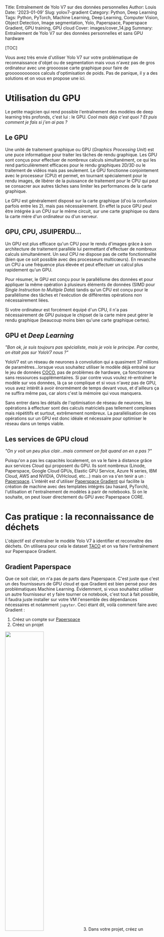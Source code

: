 Title: Entraînement de Yolo V7 sur des données personnelles
Author: Louis
Date: '2023-01-09'
Slug: yolov7-gradient
Category: Python, Deep Learning
Tags: Python, PyTorch, Machine Learning, Deep Learning, Computer Vision, Object Detection, Image segmentation, Yolo, Paperspace, Paperspace Gradient, GPU training, GPU cloud
Cover: images/cover_14.jpg
Summary: Entraînement de Yolo V7 sur des données personnelles et sans GPU hardware

[TOC]  

Vous avez très envie d'utiliser Yolo V7 sur votre problématique de reconnaissance d'objet ou de segmentation mais vous n'avez pas de gros ordinateur avec une groooosse carte graphique pour faire de grooooooooooos calculs d'optimisation de poids. Pas de panique, il y a des solutions et on vous en propose une ici.

# Utilisation du GPU

Le petite magicien qui rend possible l'entraînement des modèles de deep learning très profonds, c'est lui : le GPU. *Cool mais déjà c'est quoi ? Et puis comment je fais si j'en ai pas ?*

## Le GPU

Une unité de traitement graphique ou GPU (*Graphics Processing Unit*) est une puce informatique pour traiter les tâches de rendu graphique. Les GPU sont conçus pour effectuer de nombreux calculs simultanément, ce qui les rend particulièrement efficaces pour le rendu graphiques 2D/3D ou le traitement de vidéos mais pas seulement. Le GPU fonctionne conjointement avec le processeur (CPU) et permet, en tournant spécialement pour le rendu images, de libérer de la puissance de traitement pour le CPU qui peut se consacrer aux autres tâches sans limiter les performances de la carte graphique.

Le GPU est généralement disposé sur la carte graphique (d'où la confusion parfois entre les 2), mais pas nécessairement. En effet la puce GPU peut être intégrée à un CPU sur le même circuit, sur une carte graphique ou dans la carte mère d'un ordinateur ou d'un serveur. 

## GPU, CPU, JSUIPERDU...

Un GPU est plus efficace qu'un CPU pour le rendu d'images grâce à son architecture de traitement parallèle lui permettant d'effectuer de nombreux calculs simultanément. Un seul CPU ne dispose pas de cette fonctionnalité (bien que ce soit possible avec des processeurs multicœurs). En revanche un CPU a une fréquence plus élevée et peut effectuer un calcul plus rapidement qu'un GPU.

Pour résumer, le GPU est conçu pour le parallélisme des données et pour appliquer la même opération à plusieurs éléments de données (SIMD pour *Single Instruction to Multiple Data*) tandis qu'un CPU est conçu pour le parallélisme des tâches et l'exécution de différentes opérations non nécessairement liées.

Si votre ordinateur est forcément équipé d'un CPU, il n'a pas nécessairement de GPU puisque le chipset de la carte mère peut gérer le rendu graphique (beaucoup moins bien qu'une carte graphique certes).

## GPU et *Deep Learning*

*"Bon ok, je suis toujours pas spécialiste, mais je vois le principe. Par contre, on était pas sur YoloV7 nous ?"*  

YoloV7 est un réseau de neurones à convolution qui a quasiment 37 millions de paramètres...lorsque vous souhaitez utiliser le modèle déjà entraîné sur le jeu de données [COCO](https://cocodataset.org/#home), pas de problèmes de hardware, ça fonctionnera sans ressources supplémentaires. Si par contre vous voulez ré-entraîner le modèle sur vos données, là ça se complique et si vous n'avez pas de GPU, vous avez intérêt à avoir énormément de temps devant vous, et d'ailleurs ça ne suffira même pas, car alors c'est la mémoire qui vous manquera.

Sans entrer dans les détails de l'optimisation de réseau de neurones, les opérations à effectuer sont des calculs matriciels pas tellement complexes mais répétitifs et surtout, extrêmement nombreux. La parallélisation de ces opérations sur un GPU est donc idéale et nécessaire pour optimiser le réseau dans un temps viable.

## Les services de GPU cloud

*"On y voit un peu plus clair...mais comment on fait quand on en a pas ?"*

Puisqu'on a pas les capacités localement, on va le faire à distance grâce aux services Cloud qui proposent du GPU. Ils sont nombreux (Linode, Paperspace, Google Cloud GPUs, Elastic GPU Service, Azure N series, IBM Cloud, AWS and NVIDIA, OVHcloud, etc...) mais on va s'en tenir a un : [Paperspace](https://www.paperspace.com/). L'intérêt est d'utiliser [Paperspace Gradient](https://www.paperspace.com/gradient) qui facilite la création de machine avec des templates intégrés (au hasard, PyTorch), l'utilisation et l'entraînement de modèles à parir de notebooks. Si on le souhaite, on peut louer directement du GPU avec Paperspace CORE.

# Cas pratique : la reconnaissance de déchets

L'objectif est d'entraîner le modèle Yolo V7 à identifier et reconnaître des déchets. On utilisera pour cela le dataset [TACO](http://tacodataset.org/) et on va faire l'entraînement sur Paperspace Gradient.

## Gradient Paperspace

Que ce soit clair, on n'a pas de parts dans Paperspace. C'est juste que c'est un des fournisseurs de GPU cloud et que Gradient est bien pensé pour des problématiques Machine Learning. Évidemment, si vous souhaitez utiliser un autre fournisseur et y faire tourner ce notebook, c'est tout à fait possible, il faudra juste installer sur votre VM l'ensemble des dépendances nécessaires et notamment `jupyter`. Ceci étant dit, voilà comment faire avec Gradient :

1. Créez un compte sur [Paperspace](https://console.paperspace.com/signup)  
2. Créez un projet  
<img src="../images/yolov7_gradient/gradient1.png" width="50%"/>
3. Dans votre projet, créez un notebook en choisissant un template (PyTorch par exemple ou bien From Scratch) et un type de GPU selon votre compte et la disponibilité  
<img src="../images/yolov7_gradient/gradient2.png" width="50%"/>
4. Bienvenus sur votre VM avec son GPU associé qui doit avoir le statut "Running", vous pouvez uploader un notebook par exemple celui-ci  
<img src="../images/yolov7_gradient/gradient3.png" width="50%"/>

On ne s'étendra pas plus sur cette partie qui est spécifique à Gradient et pas aux services de GPU cloud en général. On vous laisse creuser si vous le souhaitez mais considérons à partir de maintenant que tout le code qui suit est exécuté directement dans l'IDE Jupyter Lab de notre VM Gradient (Jupyter Lab est disponible dans le barre d'outils à gauche).

## Le dataset TACO

On ne détaillera pas ici le traitement du dataset car ce n'est pas l'objet de cette note. En revanche, le notebook [TACO_dataset](https://github.com/Statoscop/notebooks-blog/tree/main/Entrainer%20YoloV7/TACO_dataset.ipynb) reprend l'ensemble des opérations concernant le jeu de données, à savoir :

1. clonage du repo TACO  
2. installation du `requirements.txt`  
3. récupération des images annotées au format YOLO
4. exploration du dataset avec les fonctions disponibles dans le script [`cocoviz.py`](https://github.com/Statoscop/notebooks-blog/tree/main/Entrainer%20YoloV7/cocoviz.py)
5. transformation des annotations du format COCO au format YOLO. Encore une fois, on n'explicite pas ici cette transformation mais quelques éléments toutefois : COCO utilise un seul fichier json dans lequel il stocke toutes les annotations de toutes les images avec des positions absolues sur les images alors que YOLO utilise des positions relatives et normalisées dans un fichier txt par image  
6. modification des classes pour ne garder que les super-catégories : ce n'est pas optimal pour la détection d'objets mais ça permet de simplifier un peu ce cas pratique théorique où le pouvoir prédictif de notre modèle n'a pas une grande importance

Vous pouvez uploader ce notebook [TACO_dataset](https://github.com/Statoscop/notebooks-blog/tree/main/Entrainer%20YoloV7/TACO_dataset.ipynb) sur Gradient et l'exécuter directement pour télécharger les images, annotations et effectuer l'ensemble des prétraitements. À la fin de l'exécution, vous disposerez donc, **sur votre VM**, des données prêtes (ou presque) à être utilisées pour l'entraînement de YoloV7. On y vient.

## L'entraînement de YoloV7

### Récupération du code de YoloV7

On clone directement le dépôt de [yolov7](https://github.com/WongKinYiu/yolov7.git) pour pouvoir réentraîner le modèle sur nos données. Bien noter que le repo sera cloné sur votre VM Gradient d'où vous exécutez ce notebook.


```python
!git clone https://github.com/WongKinYiu/yolov7.git
```

    Clonage dans 'yolov7'...
    remote: Enumerating objects: 1127, done.
    remote: Counting objects: 100% (29/29), done.
    remote: Compressing objects: 100% (25/25), done.
    remote: Total 1127 (delta 12), reused 14 (delta 4), pack-reused 1098
    Réception d'objets: 100% (1127/1127), 69.96 Mio | 16.98 Mio/s, fait.
    Résolution des deltas: 100% (522/522), fait.


On installe ensuite les dépendances nécessaires de YoloV7. Selon la machine GPU choisie sur Gradient, vous pourrez avoir besoin ou pas de downgrader les versions de `Torch` et `Torchvision`. Ici c'était le cas avec une VM A4000.


```python
!pip install -r ./yolov7/requirements.txt
!pip install setuptools==59.5.0
!pip install torchvision==0.11.3+cu111 -f https://download.pytorch.org/whl/cu111/torch_stable.html
```

    Requirement already satisfied: matplotlib>=3.2.2 in /usr/local/lib/python3.9/dist-packages (from -r ./yolov7/requirements.txt (line 4)) (3.5.2)
    Requirement already satisfied: numpy>=1.18.5 in /usr/local/lib/python3.9/dist-packages (from -r ./yolov7/requirements.txt (line 5)) (1.23.1)
    Requirement already satisfied: opencv-python>=4.1.1 in /usr/local/lib/python3.9/dist-packages (from -r ./yolov7/requirements.txt (line 6)) (4.6.0.66)
    Requirement already satisfied: Pillow>=7.1.2 in /usr/local/lib/python3.9/dist-packages (from -r ./yolov7/requirements.txt (line 7)) (9.2.0)
    Requirement already satisfied: PyYAML>=5.3.1 in /usr/local/lib/python3.9/dist-packages (from -r ./yolov7/requirements.txt (line 8)) (5.4.1)

       [............]

    WARNING: Running pip as the 'root' user can result in broken permissions and conflicting behaviour with the system package manager. It is recommended to use a virtual environment instead: https://pip.pypa.io/warnings/venv
    Looking in links: https://download.pytorch.org/whl/cu111/torch_stable.html
    Collecting torchvision==0.11.3+cu111
      Downloading https://download.pytorch.org/whl/cu111/torchvision-0.11.3%2Bcu111-cp39-cp39-linux_x86_64.whl (24.5 MB)
         ━━━━━━━━━━━━━━━━━━━━━━━━━━━━━━━━━━━━━━━━ 24.5/24.5 MB 63.2 MB/s eta m0:00:0000:0100:01
    Requirement already satisfied: pillow!=8.3.0,>=5.3.0 in /usr/local/lib/python3.9/dist-packages (from torchvision==0.11.3+cu111) (9.2.0)
    Collecting torch==1.10.2
      Downloading https://download.pytorch.org/whl/cu111/torch-1.10.2%2Bcu111-cp39-cp39-linux_x86_64.whl (2137.7 MB)
         ━━━━━━━━━━━━━━━━━━━━━━━━━━━━━━━━━━━━━━━━ 2.1/2.1 GB 1.2 MB/s eta m0:00:00:00:0100:02m
    Requirement already satisfied: numpy in /usr/local/lib/python3.9/dist-packages (from torchvision==0.11.3+cu111) (1.23.1)
    Requirement already satisfied: typing-extensions in /usr/local/lib/python3.9/dist-packages (from torch==1.10.2->torchvision==0.11.3+cu111) (4.3.0)
    Installing collected packages: torch, torchvision
      Attempting uninstall: torch
        Found existing installation: torch 1.12.1
        Uninstalling torch-1.12.1:
          Successfully uninstalled torch-1.12.1
      Attempting uninstall: torchvision
        Found existing installation: torchvision 0.13.1
        Uninstalling torchvision-0.13.1:
          Successfully uninstalled torchvision-0.13.1
    ERROR: pip's dependency resolver does not currently take into account all the packages that are installed. This behaviour is the source of the following dependency conflicts.
    torchaudio 0.12.0+cu116 requires torch==1.12.0, but you have torch 1.10.2+cu111 which is incompatible.
    Successfully installed torch-1.10.2+cu111 torchvision-0.11.3+cu111
    WARNING: Running pip as the 'root' user can result in broken permissions and conflicting behaviour with the system package manager. It is recommended to use a virtual environment instead: https://pip.pypa.io/warnings/venv
    

À ce stade, vous avez vos données ainsi que le code et les dépendances pour pouvoir l'utiliser. Il n'y donc plus qu'à entraîner.  
*"Ah oui mais non mon petit bonhomme, on va pas entraîner un modèle sur toutes nos données, sans faire de découpage échantillons entraînement/validation/test"* me direz-vous...

### Train test split

Si elle n'est pas au coeur de notre article, le *train test split* reste une étape fondamentale pour l'entraînement de tout modèle de machine learning. On présente donc la stratégie utilisée, une méthode "à la main" à partir des noms d'images en créant des dossiers associés à chaque sous-échantillon. On met directement les datasets `train`, `val`, `test` ainsi que le fichier .yaml associé dans le repo yolov7 pour l'entraînement puisque c'est à partir de ce repo, en utilisant le script `train.py` qu'on va réentrainer le modèle YoloV7.

**Petite note en passant :** le fichier .yaml dont on parle est le fichier de configuration de l'entraînement. Il contient comme informations les chemins des différents datasets ainsi que le nombre de catégories à identifier et leur nom. On le crée directement dans la cellule ci-dessous.


```python
import json
import os
import random
from tqdm import tqdm
import shutil
import datetime
import re
```


```python
# Split dataset

# read json file
with open('./TACO/data/images/annotations_wo_subdir.json', 'r+') as file:
    json_file = json.load(file)
    
# create directories (with replacement if exists)
for dirname in ['train', 'val', 'test']:
    dirpath = f"./yolov7/data/TACOpoly/{dirname}"
    if os.path.exists(dirpath):
        shutil.rmtree(dirpath)
    os.makedirs(dirpath + '/images')
    os.makedirs(dirpath + '/labels')
    
# create yaml file (with replacement if exists)
cats = [cat['name'] for cat in json_file['categories']]

with open('./yolov7/data/TACOpoly.yaml', 'w') as f:
    f.write(
f"""train: ./data/TACOpoly/train/images
val: ./data/TACOpoly/val/images
test: ./data/TACOpoly/test/images

nc: {len(cats)}
names: {cats}""")
    
    
# read json annotations file
with open('./TACO/data/images/annotations_wo_subdir.json', 'r+') as file:
    json_file = json.load(file)

# get images names and shuffle
img_names = [img['file_name'].split('.')[0] for img in json_file['images']]
random.shuffle(img_names)

# create a splitting dictionnary
split = {
    'train' : img_names[:1200],
    'val' : img_names[1200:1400],
    'test' : img_names[1400:]
}

# copy each image and its label in the right directory
for setname, sample in split.items():
    print(f"Copying images to {setname.upper()} directory")
    for imgname in tqdm(sample):
        shutil.copy(f"./TACO/data/images/{imgname}.jpg", f"./yolov7/data/TACOpoly/{setname}/images/{imgname}.jpg")
        shutil.copy(f"./TACO/data/labels_poly/{imgname}.txt", f"./yolov7/data/TACOpoly/{setname}/labels/{imgname}.txt")
```

    Copying images to TRAIN directory
    100%|██████████| 1200/1200 [01:50<00:00, 10.84it/s]
    Copying images to VAL directory
    100%|██████████| 200/200 [00:17<00:00, 11.56it/s]
    Copying images to TEST directory
    100%|██████████| 100/100 [00:08<00:00, 11.31it/s]


Voilà, cette fois plus de contretemps, on est paré pour l'entraînement.

### Entraînement

Pour gagner du temps, on ne va pas repartir de zéro avec des poids initiaux complétement aléatoires mais on va charger les poids d'un modèle pré-entraîné. On doit dans un premier temps télécharger ces poids puis lancer l'entraînement sur nos données. Pour cela, on se place dans le repo yolov7 et on télécharge les poids en question.


```python
%cd /notebooks/yolov7
```

    /notebooks/yolov7



```python
if os.path.exists('yolov7_training.pt'):
    print("Déjà téléchargé")
else:
    !wget https://github.com/WongKinYiu/yolov7/releases/download/v0.1/yolov7_training.pt
```

    Déjà téléchargé


La fonction `get_last_weights` ci-dessous n'est pas du tout nécessaire à l'entraînement de YoloV7 mais peut avoir son utilité. Je vous invite donc à regarder rapidement ce qu'elle fait sans pour autant vous y attarder.

**Une petite explication quand même :** les machines Gradient s'arrêtent automatiquement au bout de 6 heures ce qui n'est pas mal mais pas assez pour atteindre de bonnes performances du modèle. Il faudra donc relancer l'entraînement plusieurs fois pour atteindre un nombre d'époques suffisant. Deux stratégies sont possibles :

1. la plus évidente : on lance dès le départ un entraînement avec un grand d'époques et si la machine se stoppe, alors il suffira de relancer l'entraînement avec l'option `--resume` qui offre la possibilité de reprendre l'entraînement où il s'était arrêté (`!python train.py --resume`). Le problème de cette méthode est que `train.py` sauvegarde des poids intermédiaires tout au long de l'entraînement et que ces fichiers sont lourds. Il faudra donc supprimer en partie ces fichiers à la main avant de relancer l'entraînement pour éviter d'atteindre le plafond de stockage offert par Gradient.
2. un approche plus maîtrisée : on fait un nombre d'époques plus restreint dont on sait qu'il sera terminé en moins de 6 heures et on repart à chaque fois du meilleur poids du dernier entraînement. La fonction `get_last_weights` récupère simplement ces meilleurs derniers poids. Cela va permettre de ne pas garder en mémoire les autres fichiers de poids en les supprimant dès la nouvelle série d'époques terminée.


```python
def get_last_weights(modelname):
    """
    This function retrieves the best weights from the last training in order to
    restart new traing from those weights.
    
    Parameters
    ----------
    modelname : str
        Name of the model (such as --name argument from Yolov7 train.py script).
        This is the name looked for in the yolov7/runs/train directory.
    nb_epochs : int
        Number of epochs done per each training.

    Returns
    -------
    str :
        Path to weights used to initiate new training.
    int :
        Number of epochs already trained.  
    """
        
    # keep only directories containg modelname in their name
    train_dirs = []
    for dirname in os.listdir('/notebooks/yolov7/runs/train/'):
        if modelname in dirname:
            train_dirs.append(dirname)
    train_dirs.sort()
    
    # returns yolov7_training weights and 0 epochs if never trained
    if len(train_dirs) == 0:
        return 'yolov7_training.pt', 0

    # else retrieve the last weights and compute number of epochs
    # this assumes that the number of epochs is the same over each training
    nmax = 0
    for dirname in train_dirs:
        if dirname.split(modelname)[-1] == '' :
            dirmax = dirname
        else:
            n = int(dirname.split(modelname)[-1])
            if n > nmax :
                nmax = n
                dirmax = dirname

    return f"runs/train/{dirmax}/weights/best.pt"
```

Cette fois ça y est. C'est vraiment le moment de l'entraînement ! Pour ce qui concerne les différents paramètres passés en arguments de la commande `python train.py`, vous êtes cordialement conviés à regarder du côté de l'aide pour y voir plus clair. Allez, on arrête de bosser et on laisse le GPU transpirer un peu. 

<iframe src="https://giphy.com/embed/l4FATJpd4LWgeruTK" width="480" height="270" frameBorder="0" class="giphy-embed" allowFullScreen></iframe>


```python
epochs_per_training = 150
init_weights = get_last_weights('TACOpoly')
start = datetime.datetime.now()

print(f"ENTRAÎNEMENT DÉBUTÉ À {start.strftime('%H:%M')} AVEC LES POIDS INITIAUX {init_weights}")
print(f"_________________________________________________________________")


!python train.py --workers 8 --device 0 --batch-size 16 --data data/TACOpoly.yaml --img 640 640 \
    --cfg cfg/training/yolov7.yaml --weights {init_weights} --name TACOpoly \
    --hyp data/hyp.scratch.custom.yaml --epochs {epochs_per_training}

print(f"_________________________________________________________________")
print(f"DURÉE DE L'ENTRAÎNEMENT : {datetime.datetime.now() - start}")
```

    ENTRAÎNEMENT DÉBUTÉ À 10:24 AVEC LES POIDS INITIAUX runs/train/TACOpoly7/weights/best.pt
    _________________________________________________________________
    YOLOR 🚀 v0.1-115-g072f76c torch 1.10.2+cu111 CUDA:0 (NVIDIA RTX A4000, 16117.3125MB)
    
    Namespace(weights='runs/train/TACOpoly7/weights/best.pt', cfg='cfg/training/yolov7.yaml', data='data/TACOpoly.yaml', hyp='data/hyp.scratch.custom.yaml', epochs=150, batch_size=16, img_size=[640, 640], rect=False, resume=False, nosave=False, notest=False, noautoanchor=False, evolve=False, bucket='', cache_images=False, image_weights=False, device='0', multi_scale=False, single_cls=False, adam=False, sync_bn=False, local_rank=-1, workers=8, project='runs/train', entity=None, name='TACOpoly', exist_ok=False, quad=False, linear_lr=False, label_smoothing=0.0, upload_dataset=False, bbox_interval=-1, save_period=-1, artifact_alias='latest', freeze=[0], v5_metric=False, world_size=1, global_rank=-1, save_dir='runs/train/TACOpoly8', total_batch_size=16)

       [............]
    
         Epoch   gpu_mem       box       obj       cls     total    labels  img_size
       145/149       11G  0.008686  0.003024 0.0004638   0.01217        82       640
                   Class      Images      Labels           P           R      mAP@.5
                     all         200         648        0.43       0.204       0.194       0.162
    
         Epoch   gpu_mem       box       obj       cls     total    labels  img_size
       146/149       11G  0.008719  0.003078 0.0004409   0.01224        52       640
                   Class      Images      Labels           P           R      mAP@.5
                     all         200         648       0.555        0.18       0.193        0.16
    
         Epoch   gpu_mem       box       obj       cls     total    labels  img_size
       147/149       11G  0.008701  0.003087 0.0005799   0.01237        89       640
                   Class      Images      Labels           P           R      mAP@.5
                     all         200         648       0.427       0.212       0.193       0.161
    
         Epoch   gpu_mem       box       obj       cls     total    labels  img_size
       148/149       11G   0.00864  0.003092 0.0004653    0.0122        73       640
                   Class      Images      Labels           P           R      mAP@.5
                     all         200         648       0.621       0.174       0.191       0.159
    
         Epoch   gpu_mem       box       obj       cls     total    labels  img_size
       149/149       11G  0.008513  0.003076 0.0005339   0.01212        70       640
                   Class      Images      Labels           P           R      mAP@.5
                     all         200         648       0.626       0.171       0.194        0.16
          Aluminium foil         200          11       0.919       0.545       0.565       0.556
            Blister pack         200           1           1           0           0           0
                  Bottle         200          54       0.655       0.574       0.628       0.535
              Bottle cap         200          32       0.579       0.281       0.416       0.317
            Broken glass         200          15           1           0           0           0
                     Can         200          29       0.457       0.552       0.473       0.428
                  Carton         200          35       0.454         0.2        0.22        0.16
                     Cup         200          26        0.53       0.269       0.294       0.215
              Food waste         200           2           1           0           0           0
               Glass jar         200           1           1           0           0           0
                     Lid         200          18       0.782       0.333       0.353       0.333
           Other plastic         200          57       0.325      0.0702      0.0748      0.0585
                   Paper         200          21       0.375       0.143       0.128        0.11
               Paper bag         200           5       0.469         0.4       0.361       0.345
    Plastic bag & wrapper         200         132       0.498       0.308        0.34       0.273
       Plastic container         200           8       0.364        0.25       0.292       0.281
         Plastic glooves         200           1           1           0           0           0
        Plastic utensils         200           3           0           0      0.0198      0.0198
                 Pop tab         200           8       0.452        0.25       0.284       0.224
          Rope & strings         200           3           0           0      0.0953      0.0695
             Scrap metal         200           7           1           0           0           0
                    Shoe         200           1           1           0           0           0
         Squeezable tube         200           1           1           0      0.0476      0.0476
                   Straw         200          41       0.697      0.0976       0.141      0.0793
         Styrofoam piece         200           9       0.231       0.111       0.158      0.0891
        Unlabeled litter         200          59       0.418      0.0735       0.113      0.0811
               Cigarette         200          68       0.694       0.162       0.236        0.11
    150 epochs completed in 4.421 hours.
    
    Optimizer stripped from runs/train/TACOpoly8/weights/last.pt, 75.1MB
    Optimizer stripped from runs/train/TACOpoly8/weights/best.pt, 75.1MB
    _________________________________________________________________
    DURÉE DE L'ENTRAÎNEMENT : 4:26:29.827454


Comme évoqué précédement, si l'entraînement s'est bien terminé sans erreur, on peut supprimer **le contenu du dossier** de l'entraînement précédent pour éviter de surcharger le stockage du compte Paperspace Gradient. Il faut en revanche **conserver le dossier**, même vide, car sinon les nouveaux entraînement seront stockés dans ces dossiers-là et on va se perdre dans quels sont les derniers poids (c'est dû à la méthode d'indentation des noms de dossiers dans le code source de yolov7).


```python
last_weights = get_last_weights('TACOpoly')

if (init_weights != 'yolov7_training.pt') & os.path.exists(last_weights):
    dir_to_empty = os.path.dirname(os.path.dirname(init_weights))
    shutil.rmtree(dir_to_empty)
    os.makedirs(dir_to_empty)
```

Ça y est, enfin, après un certain nombre d'époques (entre 600 et 1000 à la grosse louche), votre modèle devrait être suffisamment performant et vous n'avez plus qu'à récupérer les poids `best.pt` de votre dernier entraînement pour faire votre inférence. Bonne chance et amusez-vous bien !


C'est la fin de cet article! N'hésitez pas à [visiter notre site](https://www.statoscop.fr) et à nous suivre sur [Twitter](https://twitter.com/stato_scop) et [Linkedin](https://www.linkedin.com/company/statoscop). Pour retrouver l'ensemble du code ayant servi à générer cette note, vous pouvez vous rendre sur le [github de Statoscop](https://github.com/Statoscop/notebooks-blog).  
